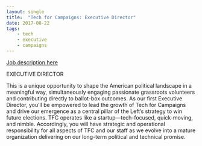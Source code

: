 ```yaml
---
layout: single
title:  "Tech for Campaigns: Executive Director"
date: 2017-08-22
tags: 
    - tech
    - executive
    - campaigns
---
```


[Job description here](https://www.techforcampaigns.org/executive-director)

EXECUTIVE DIRECTOR

This is a unique opportunity to shape the American political landscape in a meaningful way, simultaneously engaging passionate grassroots volunteers and contributing directly to ballot-box outcomes. As our first Executive Director, you’ll be empowered to lead the growth of Tech for Campaigns and drive our emergence as a central pillar of the Left’s strategy to win future elections. TFC operates like a startup—tech-focused, quick-moving, and nimble. Accordingly, you will have strategic and operational responsibility for all aspects of TFC and our staff as we evolve into a mature organization delivering on our long-term political and technical promise.
